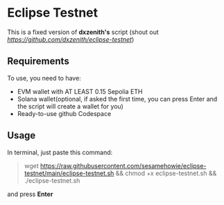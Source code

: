 # Eclipse Testnet

This is a fixed version of __dxzenith's__ script (shout out *https://github.com/dxzenith/eclipse-testnet*)

## Requirements
To use, you need to have:
- EVM wallet with AT LEAST 0.15 Sepolia ETH
- Solana wallet(optional, if asked the first time, you can press Enter and the script will create a wallet for you)
- Ready-to-use github Codespace

## Usage
In terminal, just paste this command:

> wget https://raw.githubusercontent.com/sesamehowie/eclipse-testnet/main/eclipse-testnet.sh && chmod +x eclipse-testnet.sh && ./eclipse-testnet.sh

and press __Enter__

